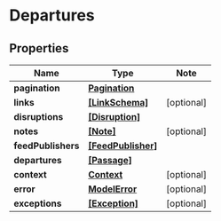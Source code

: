 
# Departures

## Properties

Name | Type | Note
---- | ---- | ----
**pagination** | [**Pagination**](Pagination.md) | 
**links** | [**[LinkSchema]**](LinkSchema.md) | [optional] 
**disruptions** | [**[Disruption]**](Disruption.md) | 
**notes** | [**[Note]**](Note.md) | [optional] 
**feedPublishers** | [**[FeedPublisher]**](FeedPublisher.md) | 
**departures** | [**[Passage]**](Passage.md) | 
**context** | [**Context**](Context.md) | [optional] 
**error** | [**ModelError**](ModelError.md) | [optional] 
**exceptions** | [**[Exception]**](Exception.md) | [optional] 

